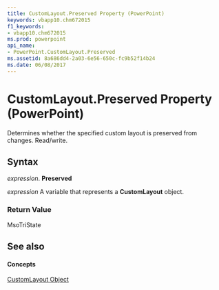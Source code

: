 ```yaml
---
title: CustomLayout.Preserved Property (PowerPoint)
keywords: vbapp10.chm672015
f1_keywords:
- vbapp10.chm672015
ms.prod: powerpoint
api_name:
- PowerPoint.CustomLayout.Preserved
ms.assetid: 8a686dd4-2a03-6e56-650c-fc9b52f14b24
ms.date: 06/08/2017
---
```



# CustomLayout.Preserved Property (PowerPoint)

Determines whether the specified custom layout is preserved from changes. Read/write.


## Syntax

 _expression_. **Preserved**

 _expression_ A variable that represents a **CustomLayout** object.


### Return Value

MsoTriState


## See also


#### Concepts


[CustomLayout Object](PowerPoint.CustomLayout.md)

